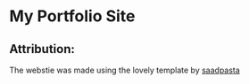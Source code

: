 # My Portfolio Site

## Attribution:
The webstie was made using the lovely template by [saadpasta](https://github.com/saadpasta/developerFolio)
